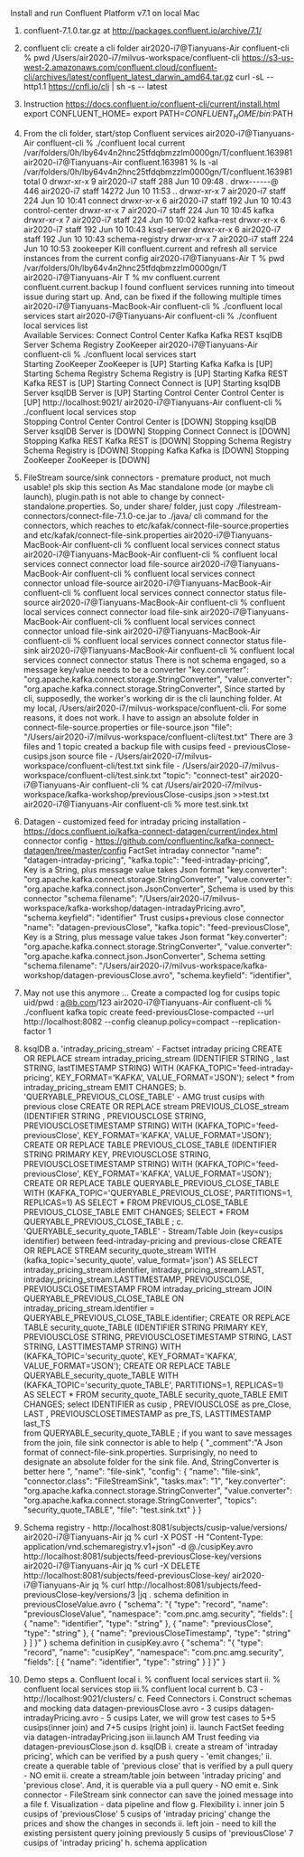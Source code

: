 Install and run Confluent Platform v7.1 on local Mac

1. confluent-7.1.0.tar.gz at http://packages.confluent.io/archive/7.1/

2. confluent cli: create a cli folder 
        air2020-i7@Tianyuans-Air confluent-cli % pwd
            /Users/air2020-i7/milvus-workspace/confluent-cli
        https://s3-us-west-2.amazonaws.com/confluent.cloud/confluent-cli/archives/latest/confluent_latest_darwin_amd64.tar.gz
        curl -sL --http1.1 https://cnfl.io/cli | sh -s -- latest

3. Instruction https://docs.confluent.io/confluent-cli/current/install.html
        export CONFLUENT_HOME=<The directory where Confluent is installed>
        export PATH=$CONFLUENT_HOME/bin:$PATH

4. From the cli folder, start/stop Confluent services 
        air2020-i7@Tianyuans-Air confluent-cli % ./confluent local current
            /var/folders/0h/lby64v4n2hnc25tfdqbmzzlm0000gn/T/confluent.163981
        air2020-i7@Tianyuans-Air confluent.163981 % ls -al /var/folders/0h/lby64v4n2hnc25tfdqbmzzlm0000gn/T/confluent.163981 
            total 0
            drwxr-xr-x    9 air2020-i7  staff    288 Jun 10 09:48 .
            drwx------@ 446 air2020-i7  staff  14272 Jun 10 11:53 ..
            drwxr-xr-x    7 air2020-i7  staff    224 Jun 10 10:41 connect
            drwxr-xr-x    6 air2020-i7  staff    192 Jun 10 10:43 control-center
            drwxr-xr-x    7 air2020-i7  staff    224 Jun 10 10:45 kafka
            drwxr-xr-x    7 air2020-i7  staff    224 Jun 10 10:02 kafka-rest
            drwxr-xr-x    6 air2020-i7  staff    192 Jun 10 10:43 ksql-server
            drwxr-xr-x    6 air2020-i7  staff    192 Jun 10 10:43 schema-registry
            drwxr-xr-x    7 air2020-i7  staff    224 Jun 10 10:53 zookeeper
        Kill confluent.current and refresh all service instances from the current config
                air2020-i7@Tianyuans-Air T % pwd
                    /var/folders/0h/lby64v4n2hnc25tfdqbmzzlm0000gn/T    
                air2020-i7@Tianyuans-Air T % mv confluent.current confluent.current.backup
        I found confluent services running into timeout issue during start up. And, can be fixed if the following multiple times
                air2020-i7@Tianyuans-MacBook-Air confluent-cli % ./confluent local services start
        air2020-i7@Tianyuans-Air confluent-cli % ./confluent local services list     
            Available Services:
                Connect
                Control Center
                Kafka
                Kafka REST
                ksqlDB Server
                Schema Registry
                ZooKeeper
        air2020-i7@Tianyuans-Air confluent-cli % ./confluent local services start    
            Starting ZooKeeper
                ZooKeeper is [UP]
                Starting Kafka
                Kafka is [UP]
                Starting Schema Registry
                Schema Registry is [UP]
                Starting Kafka REST
                Kafka REST is [UP]
                Starting Connect
                Connect is [UP]
                Starting ksqlDB Server
                ksqlDB Server is [UP]
                Starting Control Center
                Control Center is [UP]
        http://localhost:9021/
        air2020-i7@Tianyuans-Air confluent-cli % ./confluent local services stop                      
            Stopping Control Center
                Control Center is [DOWN]
                Stopping ksqlDB Server
                ksqlDB Server is [DOWN]
                Stopping Connect
                Connect is [DOWN]
                Stopping Kafka REST
                Kafka REST is [DOWN]
                Stopping Schema Registry
                Schema Registry is [DOWN]
                Stopping Kafka
                Kafka is [DOWN]
                Stopping ZooKeeper
                ZooKeeper is [DOWN]
5. FileStream source/sink connectors - premature product, not much usable! pls skip this section
    As Mac standalone mode (or maybe cli launch), plugin.path is not able to change by connect-standalone.properties. 
    So, under share/ folder, just copy ./filestream-connectors/connect-file-7.1.0-ce.jar to ./java/
    cli command for the connectors, which reaches to etc/kafak/connect-file-source.properties and etc/kafak/connect-file-sink.properties
        air2020-i7@Tianyuans-MacBook-Air confluent-cli % confluent local services connect status
        air2020-i7@Tianyuans-MacBook-Air confluent-cli % confluent local services connect connector load file-source 
        air2020-i7@Tianyuans-MacBook-Air confluent-cli % confluent local services connect connector unload file-source 
        air2020-i7@Tianyuans-MacBook-Air confluent-cli % confluent local services connect connector status file-source
        air2020-i7@Tianyuans-MacBook-Air confluent-cli % confluent local services connect connector load file-sink 
        air2020-i7@Tianyuans-MacBook-Air confluent-cli % confluent local services connect connector unload file-sink
        air2020-i7@Tianyuans-MacBook-Air confluent-cli % confluent local services connect connector status file-sink 
        air2020-i7@Tianyuans-MacBook-Air confluent-cli % confluent local services connect connector status
    There is not schema engaged, so a message key/value needs to be a converter
        "key.converter": "org.apache.kafka.connect.storage.StringConverter",
        "value.converter": "org.apache.kafka.connect.storage.StringConverter",
    Since started by cli, supposedly, the worker's working dir is the cli launching folder. At my local, /Users/air2020-i7/milvus-workspace/confluent-cli. For some reasons, it does not work. I have to assign an absolute folder in connect-file-source.properties or file-source.json 
        "file": "/Users/air2020-i7/milvus-workspace/confluent-cli/test.txt"
    There are 3 files and 1 topic created
        a backup file with cusips feed - previousClose-cusips.json
        source file - /Users/air2020-i7/milvus-workspace/confluent-cli/test.txt
        sink file - /Users/air2020-i7/milvus-workspace/confluent-cli/test.sink.txt
        "topic": "connect-test"
        air2020-i7@Tianyuans-Air confluent-cli % cat /Users/air2020-i7/milvus-workspace/kafka-workshop/previousClose-cusips.json >>test.txt
        air2020-i7@Tianyuans-Air confluent-cli % more test.sink.txt
6. Datagen - customized feed for intraday pricing 
    installation - https://docs.confluent.io/kafka-connect-datagen/current/index.html
    connector config - https://github.com/confluentinc/kafka-connect-datagen/tree/master/config
    FactSet intraday connector
            "name": "datagen-intraday-pricing",
            "kafka.topic": "feed-intraday-pricing",  
        Key is a String, plus message value takes Json format
            "key.converter": "org.apache.kafka.connect.storage.StringConverter",
            "value.converter": "org.apache.kafka.connect.json.JsonConverter",
        Schema is used by this connector
            "schema.filename": "/Users/air2020-i7/milvus-workspace/kafka-workshop/datagen-intradayPricing.avro",
            "schema.keyfield": "identifier"
    Trust cusips+previous close connector
            "name": "datagen-previousClose",
            "kafka.topic": "feed-previousClose",
        Key is a String, plus message value takes Json format
            "key.converter": "org.apache.kafka.connect.storage.StringConverter",
            "value.converter": "org.apache.kafka.connect.json.JsonConverter",
        Schema setting
            "schema.filename": "/Users/air2020-i7/milvus-workspace/kafka-workshop/datagen-previousClose.avro",
            "schema.keyfield": "identifier",
7. May not use this anymore ... Create a compacted log for cusips topic
    uid/pwd : a@b.com/123
    air2020-i7@Tianyuans-Air confluent-cli % ./confluent kafka topic create feed-previousClose-compacted --url http://localhost:8082 --config cleanup.policy=compact --replication-factor 1 
8. ksqlDB
    a.  'intraday_pricing_stream' - Factset intraday pricing
        CREATE OR REPLACE stream intraday_pricing_stream 
            (IDENTIFIER STRING , last STRING, lastTIMESTAMP STRING) 
                WITH (KAFKA_TOPIC='feed-intraday-pricing', KEY_FORMAT='KAFKA', VALUE_FORMAT='JSON');
        select * from intraday_pricing_stream  EMIT CHANGES;
    b.  'QUERYABLE_PREVIOUS_CLOSE_TABLE' - AMG trust cusips with previous close
        CREATE OR REPLACE stream PREVIOUS_CLOSE_stream 
            (IDENTIFIER STRING , PREVIOUSCLOSE STRING, PREVIOUSCLOSETIMESTAMP STRING) 
                WITH (KAFKA_TOPIC='feed-previousClose', KEY_FORMAT='KAFKA', VALUE_FORMAT='JSON');
        CREATE OR REPLACE TABLE PREVIOUS_CLOSE_TABLE 
            (IDENTIFIER STRING PRIMARY KEY, PREVIOUSCLOSE STRING, PREVIOUSCLOSETIMESTAMP STRING) 
                WITH (KAFKA_TOPIC='feed-previousClose', KEY_FORMAT='KAFKA', VALUE_FORMAT='JSON');
        CREATE OR REPLACE TABLE QUERYABLE_PREVIOUS_CLOSE_TABLE 
            WITH (KAFKA_TOPIC='QUERYABLE_PREVIOUS_CLOSE', PARTITIONS=1, REPLICAS=1) 
                AS SELECT * FROM PREVIOUS_CLOSE_TABLE PREVIOUS_CLOSE_TABLE 
                    EMIT CHANGES;
        SELECT * FROM  QUERYABLE_PREVIOUS_CLOSE_TABLE ;
    c.  'QUERYABLE_security_quote_TABLE' - Stream/Table Join (key=cusips identifier) between feed-intraday-pricing and previous-close 
        CREATE OR REPLACE STREAM security_quote_stream
            WITH (kafka_topic='security_quote',
                value_format='json') AS
            SELECT intraday_pricing_stream.identifier, intraday_pricing_stream.LAST, intraday_pricing_stream.LASTTIMESTAMP, PREVIOUSCLOSE, PREVIOUSCLOSETIMESTAMP
                FROM intraday_pricing_stream
                    JOIN QUERYABLE_PREVIOUS_CLOSE_TABLE ON intraday_pricing_stream.identifier = QUERYABLE_PREVIOUS_CLOSE_TABLE.identifier;
        CREATE OR REPLACE TABLE security_quote_TABLE 
            (IDENTIFIER STRING PRIMARY KEY, PREVIOUSCLOSE STRING, PREVIOUSCLOSETIMESTAMP STRING, LAST STRING, LASTTIMESTAMP STRING) 
                WITH (KAFKA_TOPIC='security_quote', KEY_FORMAT='KAFKA', VALUE_FORMAT='JSON');
        CREATE OR REPLACE TABLE QUERYABLE_security_quote_TABLE 
            WITH (KAFKA_TOPIC='security_quote_TABLE', PARTITIONS=1, REPLICAS=1) 
                AS SELECT * FROM security_quote_TABLE security_quote_TABLE 
                    EMIT CHANGES;
        select IDENTIFIER as cusip , PREVIOUSCLOSE as pre_Close, LAST , PREVIOUSCLOSETIMESTAMP as pre_TS, LASTTIMESTAMP last_TS  
            from QUERYABLE_security_quote_TABLE ;
        if you want to save messages from the join, file sink connector is able to help 
            {
                "_comment":"A Json format of connect-file-sink.properties. Surprisingly, no need to designate an absolute folder for the sink file. And, StringConverter is better here ",
                "name": "file-sink",
                "config": {
                    "name": "file-sink",
                    "connector.class": "FileStreamSink",
                    "tasks.max": "1",
                    "key.converter": "org.apache.kafka.connect.storage.StringConverter",
                    "value.converter": "org.apache.kafka.connect.storage.StringConverter",
                    "topics": "security_quote_TABLE",
                    "file": "test.sink.txt"
                }
            }
9. Schema registry - http://localhost:8081/subjects/cusip-value/versions/
    air2020-i7@Tianyuans-Air jq % curl -X POST -H "Content-Type: application/vnd.schemaregistry.v1+json" -d @./cusipKey.avro http://localhost:8081/subjects/feed-previousClose-key/versions
    air2020-i7@Tianyuans-Air jq % curl -X DELETE http://localhost:8081/subjects/feed-previousClose-key/
    air2020-i7@Tianyuans-Air jq % curl http://localhost:8081/subjects/feed-previousClose-key/versions/3 |jq .
    schema definition in previousCloseValue.avro 
        { 
            "schema": 
            "{
                \"type\": \"record\",
                \"name\": \"previousCloseValue\",
                \"namespace\": \"com.pnc.amg.security\",
                \"fields\": [
                    {
                        \"name\": \"identifier\",
                        \"type\": \"string\"
                    },
                    {
                        \"name\": \"previousClose\",
                        \"type\": \"string\"
                    },
                    {
                        \"name\": \"previousCloseTimestamp\",
                        \"type\": \"string\"
                    }
                ]
            }"
        }
    schema definition in cusipKey.avro 
         { 
            "schema": 
            "{
                \"type\": \"record\",
                \"name\": \"cusipKey\",
                \"namespace\": \"com.pnc.amg.security\",
                \"fields\": [
                    {
                        \"name\": \"identifier\",
                        \"type\": \"string\"
                    }
                ]
            }"
        }
10. Demo steps
    a.  Confluent local
        i.  % confluent local services start
        ii. % confluent local services stop
        iii.% confluent local current
    b.  C3 - http://localhost:9021/clusters/
    c.  Feed Connectors 
        i.  Construct schemas and mocking data
            datagen-previousClose.avro      - 3 cusips
            datagen-intradayPricing.avro    - 5 cusips 
            Later, we will grow test cases to 5+5 cusips(inner join) and 7+5 cusips (right join)
        ii. launch FactSet feeding via datagen-intradayPricing.json
        iii.launch AM Trust feeding via datagen-previousClose.json
    d.  ksqlDB
        i.  create a stream of 'intraday pricing', which can be verified by a push query - 'emit changes;'
        ii. create a querable table of 'previous close' that is verified by a pull query - NO emit
        ii. create a stream/table join between 'intraday pricing' and 'previous close'. And, it is querable via a pull query - NO emit
    e.  Sink connector - FileStream sink connector can save the joined message into a file
    f.  Visualization - data pipeline and flow
    g.  Flexibility
        i. inner join 
            5 cusips of 'previousClose' 
            5 cusips of 'intraday pricing'
            change the prices and show the changes in seconds
        ii. left join - need to kill the existing persistent query joining previously
            5 cusips of 'previousClose' 
            7 cusips of 'intraday pricing'
    h.  schema application
        



    
    
    







